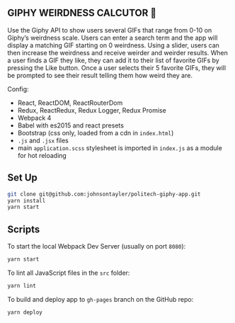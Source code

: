 ## GIPHY WEIRDNESS CALCUTOR 🤪

Use the Giphy API to show users several GIFs that range from 0-10 on Giphy’s weirdness scale. Users can enter a search term and the app will display a matching GIF starting on 0 weirdness. Using a slider, users can then increase the weirdness and receive weirder and weirder results. When a user finds a GIF they like, they can add it to their list of favorite GIFs by pressing the Like button. Once a user selects their 5 favorite GIFs, they will be prompted to see their result telling them how weird they are.

Config:

- React, ReactDOM, ReactRouterDom
- Redux, ReactRedux, Redux Logger, Redux Promise
- Webpack 4
- Babel with es2015 and react presets
- Bootstrap (css only, loaded from a cdn in `index.html`)
- `.js` and `.jsx` files
- main `application.scss` stylesheet is imported in `index.js` as a module for hot reloading

## Set Up

```bash
git clone git@github.com:johnsontayler/politech-giphy-app.git
yarn install
yarn start
```

## Scripts

To start the local Webpack Dev Server (usually on port `8080`):

```bash
yarn start
```

To lint all JavaScript files in the `src` folder:

```bash
yarn lint
```

To build and deploy app to `gh-pages` branch on the GitHub repo:

```bash
yarn deploy
```
